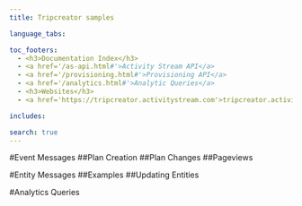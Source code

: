 ```yaml
---
title: Tripcreator samples

language_tabs:

toc_footers:
  - <h3>Documentation Index</h3>
  - <a href='/as-api.html#'>Activity Stream API</a>
  - <a href='/provisioning.html#'>Provisioning API</a>
  - <a href='/analytics.html#'>Analytic Queries</a>
  - <h3>Websites</h3>
  - <a href='https://tripcreator.activitystream.com'>tripcreator.activitystream.com</a>

includes:

search: true
---
```

#Event Messages
##Plan Creation
##Plan Changes
##Pageviews

#Entity Messages
##Examples
##Updating Entities

#Analytics Queries
